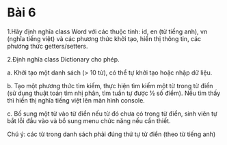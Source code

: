 # Bài 6 
1.Hãy định nghĩa class Word với các thuộc tính: id, en (từ tiếng anh), vn (nghĩa tiếng việt) và các phương thức khởi tạo, hiển thị thông tin, các phương thức getters/setters.

2.Định nghĩa class Dictionary cho phép.

  a. Khởi tạo một danh sách (> 10 từ), có thể tự khởi tạo hoặc nhập dữ liệu.
  
  b. Tạo một phương thức tìm kiếm, thực hiện tìm kiếm một từ trong từ điến (sử dụng thuật toán tìm nhị phân, tìm tuần tự được ½ số điểm). Nếu tìm thấy thì hiển thị nghĩa tiếng việt lên màn hình console.
  
  c. Bố sung một từ vào từ điển nếu từ đó chưa có trong từ điển, sinh viên tự bắt lỗi đầu vào và bổ sung menu chức năng nếu cần thiết.
  
Chú ý: các từ trong danh sách phải đúng thứ tự từ điển (theo từ tiếng anh)
